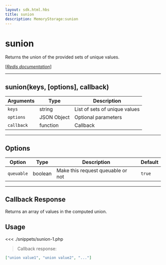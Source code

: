 ```yaml
---
layout: sdk.html.hbs
title: sunion
description: MemoryStorage:sunion
---
```


# sunion

Returns the union of the provided sets of unique values.

[[_Redis documentation_]](https://redis.io/commands/sunion)

---

## sunion(keys, [options], callback)

| Arguments  | Type        | Description                   |
| ---------- | ----------- | ----------------------------- |
| `keys`     | string      | List of sets of unique values |
| `options`  | JSON Object | Optional parameters           |
| `callback` | function    | Callback                      |

---

## Options

| Option     | Type    | Description                       | Default |
| ---------- | ------- | --------------------------------- | ------- |
| `queuable` | boolean | Make this request queuable or not | `true`  |

---

## Callback Response

Returns an array of values in the computed union.

## Usage

<<< ./snippets/sunion-1.php

> Callback response:

```json
["union value1", "union value2", "..."]
```
